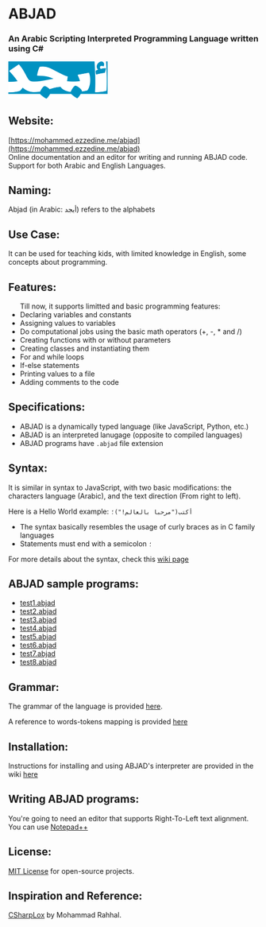 # ABJAD
### An Arabic Scripting Interpreted Programming Language written using C#

<img width="200px" src="https://github.com/mezdn/ABJAD/blob/master/assets/abjad-800.png" />

## Website:
[https://mohammed.ezzedine.me/abjad](https://mohammed.ezzedine.me/abjad) \
Online documentation and an editor for writing and running ABJAD code. \
Support for both Arabic and English Languages.

## Naming:
Abjad (in Arabic: أبجد) refers to the alphabets

## Use Case:
It can be used for teaching kids, with limited knowledge in English, some concepts about programming.

## Features:
<ul>
Till now, it supports limitted and basic programming features:
<li>Declaring variables and constants</li>
<li>Assigning values to variables</li>
<li>Do computational jobs using the basic math operators (+, -, * and /)</li>
<li>Creating functions with or without parameters</li>
<li>Creating classes and instantiating them</li>
<li>For and while loops</li>
<li>If-else statements</li>
<li>Printing values to a file</li>
<li>Adding comments to the code</li>
</ul>

## Specifications:
- ABJAD is a dynamically typed language (like JavaScript, Python, etc.)
- ABJAD is an interpreted lanugage (opposite to compiled languages)
- ABJAD programs have `.abjad` file extension

## Syntax:
It is similar in syntax to JavaScript, with two basic modifications: the characters language (Arabic), and the text direction (From right to left).

Here is a Hello World example:
```أكتب("مرحبا بالعالم!")؛```

- The syntax basically resembles the usage of curly braces as in C family languages
- Statements must end with a semicolon ```؛```

For more details about the syntax, check this [wiki page](https://github.com/mezdn/ABJAD/wiki/Syntax)

## ABJAD sample programs:
- [test1.abjad](https://github.com/mezdn/ABJAD/tree/master/Test/test1.abjad)
- [test2.abjad](https://github.com/mezdn/ABJAD/tree/master/Test/test2.abjad)
- [test3.abjad](https://github.com/mezdn/ABJAD/tree/master/Test/test3.abjad)
- [test4.abjad](https://github.com/mezdn/ABJAD/tree/master/Test/test4.abjad)
- [test5.abjad](https://github.com/mezdn/ABJAD/tree/master/Test/test5.abjad)
- [test6.abjad](https://github.com/mezdn/ABJAD/tree/master/Test/test6.abjad)
- [test7.abjad](https://github.com/mezdn/ABJAD/tree/master/Test/test7.abjad)
- [test8.abjad](https://github.com/mezdn/ABJAD/tree/master/Test/test8.abjad)

## Grammar:
The grammar of the language is provided <a href="https://github.com/mezdn/ABJAD/blob/master/context-free%20grammar.md">here</a>.

A reference to words-tokens mapping is provided <a href="https://github.com/mezdn/ABJAD/blob/master/tokens.md">here</a>

## Installation:
Instructions for installing and using ABJAD's interpreter are provided in the wiki <a href="https://github.com/mezdn/ABJAD/wiki">here</a>

## Writing ABJAD programs:
You're going to need an editor that supports Right-To-Left text alignment. You can use [Notepad++](https://notepad-plus-plus.org/downloads/)

## License:
[MIT License](https://github.com/mezdn/ABJAD/blob/master/LICENSE.md) for open-source projects. 


## Inspiration and Reference:
<a href="https://github.com/mrahhal/CSharpLox">CSharpLox</a> by Mohammad Rahhal.
